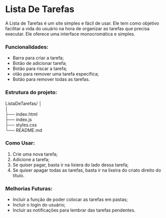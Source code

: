 # Lista De Tarefas 
A Lista de Tarefas é um site simples e fácil de usar. Ele tem como objetivo facilitar a vida do usuário na hora de organizar as tarefas que precisa executar. Ele oferece uma interface monocromática e simples.

### Funcionalidades:

- Barra para criar a tarefa;
- Botão de adicionar tarefa;
- Botão para riscar a tarefa;
- otão para remover uma tarefa específica;
- Botão para remover todas as tarefas.

### Estrutura do projeto:

ListaDeTarefas/
│  
│     
├── index.html         
├── index.js          
├── styles.css         
└── README.md  

### Como Usar:

1. Crie uma nova tarefa;
2. Adicione a tarefa;
3. Se quiser pagar, basta ir na lixiera do lado dessa tarefa;
4. Se quiser apagar todas as tarefas, basta ir na lixeira do cnato direito do título.

### Melhorias Futuras:

+ Incluir a função de poder colocar as tarefas em pastas;
+ Incluir o login do usuário;
+ Incluir as notificações para lembrar das tarefas pendentes.




